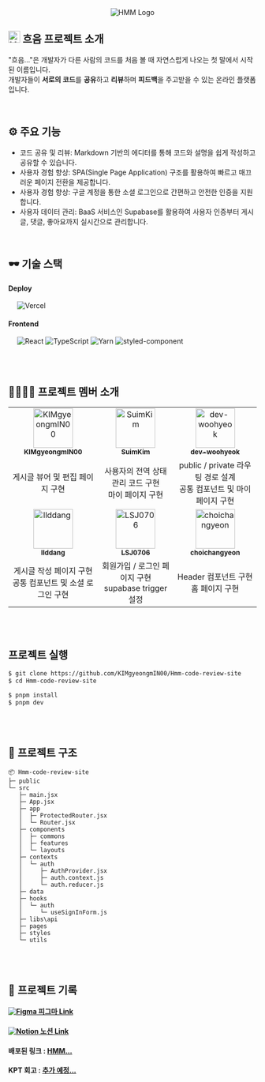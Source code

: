 <div align="center">
  <img src="https://github.com/user-attachments/assets/f5c679b0-49d7-4a62-9762-e745bc6f4b85" alt="HMM Logo" />
</div>

## <img width="24px" src="https://github.com/user-attachments/assets/9804ceee-d162-4f0e-b2cb-d5b1e32430f0" alt="HMM Logo" /> 흐음 프로젝트 소개

"흐음..."은 개발자가 다른 사람의 코드를 처음 볼 때 자연스럽게 나오는 첫 말에서 시작된 이름입니다. <br/>
개발자들이 **서로의 코드**를 **공유**하고 **리뷰**하며 **피드백**을 주고받을 수 있는 온라인 플랫폼입니다.

<br/>

## ⚙ 주요 기능

- 코드 공유 및 리뷰: Markdown 기반의 에디터를 통해 코드와 설명을 쉽게 작성하고 공유할 수 있습니다.
- 사용자 경험 향상: SPA(Single Page Application) 구조를 활용하여 빠르고 매끄러운 페이지 전환을 제공합니다.
- 사용자 경험 향상: 구글 계정을 통한 소셜 로그인으로 간편하고 안전한 인증을 지원합니다.
- 사용자 데이터 관리: BaaS 서비스인 Supabase를 활용하여 사용자 인증부터 게시글, 댓글, 좋아요까지 실시간으로 관리합니다.

<br/>

## 🕶️ 기술 스택

#### **Deploy** <br/>

&emsp; <img src="https://img.shields.io/badge/Vercel-000000?style=for-the-badge&logo=vercel&logoColor=white" alt="Vercel"/>

#### **Frontend** <br/>

&emsp; <img src="https://img.shields.io/badge/React_18.3.1-087ea4?style=for-the-badge&logo=React&logoColor=white" alt="React"/> <img src="https://img.shields.io/badge/TypeScript-3178C6.svg?style=for-the-badge&logo=TypeScript&logoColor=white" alt="TypeScript"/> <img src="https://img.shields.io/badge/Yarn_1.22.22-514C87.svg?style=for-the-badge&logo=Yarn&logoColor=white" alt="Yarn"/> <img src="https://img.shields.io/badge/Styled_Components-DB7093?style=for-the-badge&logo=styled-components&logoColor=white" alt="styled-component"/>

<br/>
<br/>

## 👩‍👩‍👧‍👧 프로젝트 멤버 소개

<table>
  <tbody>
    <tr>
      <td width="300px" align="center">
        <a href="https://github.com/KIMgyeongmIN00">
        <img src="https://github.com/KIMgyeongmIN00.png" width="80" alt="KIMgyeongmIN00"/>
        <br />
        <sub><b>KIMgyeongmIN00</b></sub>
        </a>
        <br />
      </td>
      <td width="300px" align="center">
        <a href="https://github.com/SuimKim">
        <img src="https://github.com/SuimKim.png" width="80" alt="SuimKim"/>
        <br />
        <sub><b>SuimKim</b></sub>
        </a>
        <br />
      </td>
      <td width="300px" align="center">
        <a href="https://github.com/dev-woohyeok">
        <img src="https://github.com/dev-woohyeok.png" width="80" alt="dev-woohyeok"/>
        <br />
        <sub><b>dev-woohyeok</b></sub>
        </a>
        <br />
      </td>
    </tr>
    <tr>
      <td align="center">
        게시글 뷰어 및 편집 페이지 구현 <br/>
      </td>
      <td align="center">
        사용자의 전역 상태 관리 코드 구현 <br/>
        마이 페이지 구현 <br/>
      </td>
      <td align="center">
        public / private 라우팅 경로 설계 <br/>
        공통 컴포넌트 및 마이 페이지 구현 <br/>
      </td>
    </tr>
    <tr>
      <td align="center">
        <a href="https://github.com/llddang">
        <img src="https://github.com/llddang.png" width="80" alt="llddang"/>
        <br />
        <sub><b>llddang</b></sub>
        </a>
        <br />
      </td>
      <td align="center">
        <a href="https://github.com/LSJ0706">
        <img src="https://github.com/LSJ0706.png" width="80" alt="LSJ0706"/>
        <br />
        <sub><b>LSJ0706</b></sub>
        </a>
        <br />
      </td>
      <td align="center">
        <a href="https://github.com/choichangyeon">
        <img src="https://github.com/choichangyeon.png" width="80" alt="choichangyeon"/>
        <br />
        <sub><b>choichangyeon</b></sub>
        </a>
        <br />
      </td>
    </tr>
    <tr>
      <td align="center">
        게시글 작성 페이지 구현 <br/>
        공통 컴포넌트 및 소셜 로그인 구현 <br/>
      </td>
      <td align="center">
        회원가입 / 로그인 페이지 구현 <br/>
        supabase trigger 설정 <br/>
      </td>
      <td align="center">
        Header 컴포넌트 구현 <br/>
        홈 페이지 구현 <br/>
      </td>
    </tr>
  </tbody>
</table>

<br/>
<br/>

## 프로젝트 실행
```sh
$ git clone https://github.com/KIMgyeongmIN00/Hmm-code-review-site
$ cd Hmm-code-review-site

$ pnpm install
$ pnpm dev
```

<br/>
<br/>

## 📁 프로젝트 구조
```
📦 Hmm-code-review-site
├─ public
└─ src
   ├─ main.jsx
   ├─ App.jsx
   ├─ app
   │  ├─ ProtectedRouter.jsx
   │  └─ Router.jsx
   ├─ components
   │  ├─ commons
   │  ├─ features
   │  └─ layouts
   ├─ contexts
   │  └─ auth
   │     ├─ AuthProvider.jsx
   │     ├─ auth.context.js
   │     └─ auth.reducer.js
   ├─ data
   ├─ hooks
   │  └─ auth
   │     └─ useSignInForm.js
   ├─ libs\api
   ├─ pages
   ├─ styles
   └─ utils
```

<br />
<br/>

## 📃 프로젝트 기록

#### [<img src="https://img.shields.io/badge/Figma-F24E1E?style=for-the-badge&logo=figma&logoColor=white" alt="Figma" /> 피그마 Link](https://www.figma.com/design/rW5I2sDtCNNy4hdCD8zy5C/%ED%9D%90%EC%9D%8C-%ED%94%84%EB%A1%9C%EC%A0%9D%ED%8A%B8-(%EC%BD%94%EB%93%9C-%EB%A6%AC%EB%B7%B0-%ED%94%8C%EB%9E%AB%ED%8F%BC)?node-id=0-1&p=f&t=PBg0of6CNe1IEEsa-0)
#### [<img src="https://img.shields.io/badge/Notion-000000?style=for-the-badge&logo=notion&logoColor=white" alt="Notion" /> 노션 Link](https://teamsparta.notion.site/2-_-I-1802dc3ef5148132be2cd3ab726d5384)
#### 배포된 링크 : [HMM...](https://www.hmm-code.shop/)
#### KPT 회고 : [추가 예정...]()
